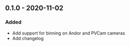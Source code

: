 ## 0.1.0 - 2020-11-02

### Added
- Add support for binning on Andor and PVCam cameras
- Add changelog